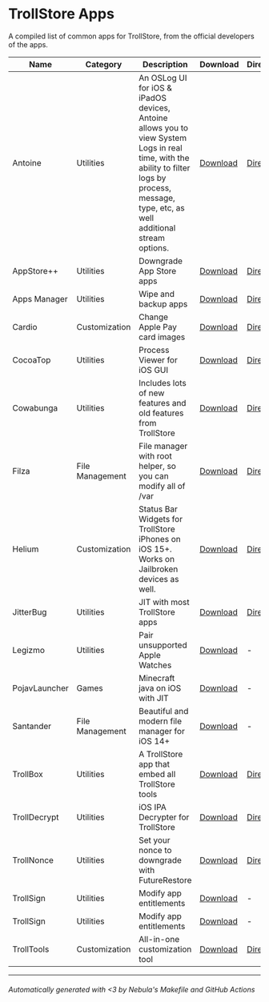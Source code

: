 # TrollStore Apps

A compiled list of common apps for TrollStore, from the official developers of the apps.

| Name          | Category        | Description                                                                                                                                                                                   | Download                                                                                 | Direct                                                                                                                     |
| ------------- | --------------- | --------------------------------------------------------------------------------------------------------------------------------------------------------------------------------------------- | ---------------------------------------------------------------------------------------- | -------------------------------------------------------------------------------------------------------------------------- |
| Antoine       | Utilities       | An OSLog UI for iOS & iPadOS devices, Antoine allows you to view System Logs in real time, with the ability to filter logs by process, message, type, etc, as well additional stream options. | [Download](https://github.com/NSAntoine/Antoine/releases)                                | [Direct](https://github.com/NSAntoine/Antoine/releases/latest/download/AntoineTrollStore.tipa)                             |
| AppStore++    | Utilities       | Downgrade App Store apps                                                                                                                                                                      | [Download](https://github.com/CokePokes/AppStorePlus-TrollStore/releases)                | [Direct](https://github.com/CokePokes/AppStorePlus-TrollStore/releases/download/v1.2-1/AppStore++_TrollStore_v1.0.3-2.ipa) |
| Apps Manager  | Utilities       | Wipe and backup apps                                                                                                                                                                          | [Download](https://www.tigisoftware.com/default/?p=435)                                  | [Direct](https://tigisoftware.com/download/AppsManager_1.7.0.ipa)                                                          |
| Cardio        | Customization   | Change Apple Pay card images                                                                                                                                                                  | [Download](https://github.com/cisc0disco/Cardio/releases)                                | [Direct](https://github.com/cisc0disco/Cardio/releases/latest/download/Cardio.ipa)                                         |
| CocoaTop      | Utilities       | Process Viewer for iOS GUI                                                                                                                                                                    | [Download](https://github.com/D0m0/CocoaTop/releases)                                    | [Direct](https://raw.githubusercontent.com/baziex/TrollStoreApps/main/TrollStoreApps/CocoaTopTS_BZ.ipa)                    |
| Cowabunga     | Utilities       | Includes lots of new features and old features from TrollStore                                                                                                                                | [Download](https://github.com/leminlimez/Cowabunga/releases)                             | [Direct](https://github.com/leminlimez/Cowabunga/releases/download/v8.0.3/Cowabunga.ipa)                                   |
| Filza         | File Management | File manager with root helper, so you can modify all of /var                                                                                                                                  | [Download](https://www.tigisoftware.com/default/?p=439)                                  | [Direct](https://tigisoftware.com/download/Filza_NoURLScheme_4.0.0.ipa)                                                    |
| Helium        | Customization   | Status Bar Widgets for TrollStore iPhones on iOS 15+. Works on Jailbroken devices as well.                                                                                                    | [Download](https://github.com/leminlimez/Helium/releases)                                | [Direct](https://github.com/leminlimez/Helium/releases/latest/download/Helium.tipa)                                        |
| JitterBug     | Utilities       | JIT with most TrollStore apps                                                                                                                                                                 | [Download](https://github.com/osy/Jitterbug/releases)                                    | [Direct](https://github.com/osy/Jitterbug/releases/latest/download/Jitterbug.ipa)                                          |
| Legizmo       | Utilities       | Pair unsupported Apple Watches                                                                                                                                                                | [Download](https://www.patreon.com/lunotech11)                                           | -                                                                                                                          |
| PojavLauncher | Games           | Minecraft java on iOS with JIT                                                                                                                                                                | [Download](https://github.com/PojavLauncherTeam/PojavLauncher_iOS/releases/tag/v2.1.3)   | -                                                                                                                          |
| Santander     | File Management | Beautiful and modern file manager for iOS 14+                                                                                                                                                 | [Download](https://github.com/SerenaKit/Santander/suites/9297579855/artifacts/436210123) | -                                                                                                                          |
| TrollBox      | Utilities       | A TrollStore app that embed all TrollStore tools                                                                                                                                              | [Download](https://github.com/c22dev/TrollBox/releases)                                  | [Direct](https://github.com/c22dev/TrollBox/releases/latest/download/TrollBox.tipa)                                        |
| TrollDecrypt  | Utilities       | iOS IPA Decrypter for TrollStore                                                                                                                                                              | [Download](https://github.com/donato-fiore/TrollDecrypt/releases)                        | [Direct](https://github.com/donato-fiore/TrollDecrypt/releases/latest/download/TrollDecrypt.tipa)                          |
| TrollNonce    | Utilities       | Set your nonce to downgrade with FutureRestore                                                                                                                                                | [Download](https://github.com/opa334/TrollNonce/releases)                                | [Direct](https://github.com/opa334/TrollNonce/releases/latest/download/TrollNonce.tipa)                                    |
| TrollSign     | Utilities       | Modify app entitlements                                                                                                                                                                       | [Download](https://github.com/donato-fiore/TrollDecrypt/releases)                        | -                                                                                                                          |
| TrollSign     | Utilities       | Modify app entitlements                                                                                                                                                                       | [Download](https://github.com/donato-fiore/TrollDecrypt/releases)                        | -                                                                                                                          |
| TrollTools    | Customization   | All-in-one customization tool                                                                                                                                                                 | [Download](https://github.com/sourcelocation/TrollTools/releases)                        | [Direct](https://github.com/sourcelocation/TrollTools/releases/download/3.0/TrollTools.tipa)                               |

---

###### Automatically generated with <3 by Nebula's Makefile and GitHub Actions